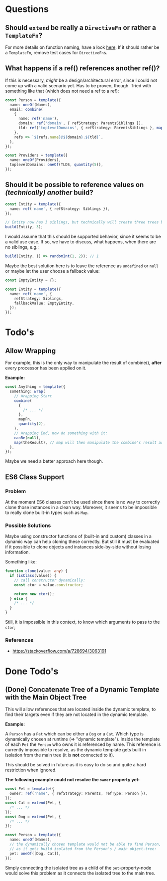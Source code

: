 # Questions

## Should `extend` be really a `DirectiveFn` or rather a `TemplateFn`?

For more details on function naming, have a look [here](./naming.md). If it should rather be a `TemplateFn`, remove test cases for `DirectiveFn`s.

## What happens if a ref() references another ref()?

If this is necessary, _might_ be a design/architectural error, since I could not come up with a valid scenario yet. Has to be proven, though. Tried with something like that (which does not need a ref to a ref):

```ts
const Person = template({
  name: oneOf(Names),
  email: combine(
    {
      name: ref('name'),
      domain: ref('domain', { refStrategy: ParentsSiblings }),
      tld: ref('toplevelDomains', { refStrategy: ParentsSiblings }, map(tlds => randomItem(tlds))),
    },
    refs => `${refs.name}@${domain}.${tld}`,
  ),
});

const Providers = template({
  name: oneOf(Providers),
  toplevelDomains: oneOf(TLDS, quantity(5)),
});
```

## Should it be possible to reference values on _(technically) another_ build?

```ts
const Entity = template({
  name: ref('name', { refStrategy: Siblings }),
});

// Entity now has 3 siblings, but technically will create three trees because it acts as a root node; each tree for the three entities.
build(Entity, 3);
```

I would assume that this should be supported behavior, since it seems to be a valid use case. If so, we have to discuss, what happens, when there are no siblings, e.g.:

```ts
build(Entity, () => randomInt(1, 2)); // 1
```

Maybe the best solution here is to leave the reference as `undefined` or `null` or maybe let the user choose a fallback value:

```ts
const EmptyEntity = {};

const Entity = template({
  name: ref('name', {
    refStrategy: Siblings,
    fallbackValue: EmptyEntity,
  });
});
```

# Todo's

## Allow Wrapping

For example, this is the only way to manipulate the result of combine(), **after** every processor has been applied on it.

**Example:**

```ts
const Anything = template({
  something: wrap(
    // Wrapping Start
    combine(
      {
        /* ... */
      },
      mapFn,
      quantity(2),
    ),
    // Wrapping End, now do something with it:
    canBe(null),
    map(theResult), // map will then manipulate the combine's result array (array, because quantity = 2)
  ),
});
```

Maybe we need a better approach here though.

## ES6 Class Support

### Problem

At the moment ES6 classes can't be used since there is no way to correctly clone those instances in a
clean way. Moreover, it seems to be impossible to really clone built-in types such as `Map`.

### Possible Solutions

Maybe using constructor functions of (built-in and custom) classes in a dynamic way can help
cloning these correctly. But still it must be evaluated if it possible to clone objects and
instances side-by-side without losing information.

Something like:

```ts
function clone(value: any) {
  if (isClass(value)) {
    // call constructor dynamically:
    const ctor = value.constructor;

    return new ctor();
  } else {
    /* ... */
  }
}
```

Still, it is impossible in this context, to know which arguments to pass to the `ctor`;

### References

- https://stackoverflow.com/a/728694/3063191

# Done Todo's

## (Done) Concatenate Tree of a Dynamic Template with the Main Object Tree

This will allow references that are located inside the dynamic template, to find their targets even if they are not located in the dynamic template.

**Example:**

A `Person` has a `Pet` which can be either a `Dog` or a `Cat`. Which type is dynamically chosen at runtime (=> "dynamic template"). Inside the template of each `Pet` the `Person` who owns it is referenced by name. This reference is currently impossible to resolve, as the dynamic template gets built in isolation from the main tree (it is **not** connected to it).

This should be solved in future as it is easy to do so and quite a hard restriction when ignored.

**The following example could not resolve the `owner` property yet:**

```ts
const Pet = template({
  owner: ref('name', { refStrategy: Parents, refType: Person }),
});
const Cat = extend(Pet, {
  /* ... */
});
const Dog = extend(Pet, {
  /* ... */
});

const Person = template({
  name: oneOf(Names),
  // the dynamically chosen template would not be able to find Person,
  // as it gets build isolated from the Person's / main object-tree:
  pet: oneOf([Dog, Cat]),
});
```

Simply connecting the isolated tree as a child of the `pet`-property-node would solve this problem as it connects the isolated tree to the main tree.
